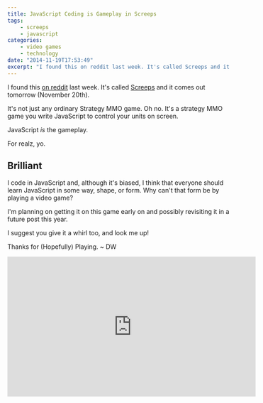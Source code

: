 ```yaml
---
title: JavaScript Coding is Gameplay in Screeps
tags:
    - screeps
    - javascript
categories:
    - video games
    - technology
date: "2014-11-19T17:53:49"
excerpt: "I found this on reddit last week. It's called Screeps and it comes out tomorrow (November 20th)."
---
```


I found this [on reddit](http://www.reddit.com/r/javascript/comments/2m2afe/screeps_the_worlds_first_mmo_sandbox_strategy/) last week. It's called [Screeps](http://screeps.com/) and it comes out tomorrow (November 20th).

<!-- MISSING_IMG ![](screeps.png) -->

It's not just any ordinary Strategy MMO game. Oh no. It's a strategy MMO game you write JavaScript to control your units on screen.

JavaScript _is_ the gameplay.

For realz, yo.

## Brilliant

I code in JavaScript and, although it's biased, I think that everyone should learn JavaScript in some way, shape, or form. Why can't that form be by playing a video game?

I'm planning on getting it on this game early on and possibly revisiting it in a future post this year.

I suggest you give it a whirl too, and look me up!

Thanks for (Hopefully) Playing. ~ DW

<iframe width="560" height="315" src="http://www.davidwesst.com//www.youtube.com/embed/pAfPqxzyBIc" frameborder="0" allowfullscreen></iframe>